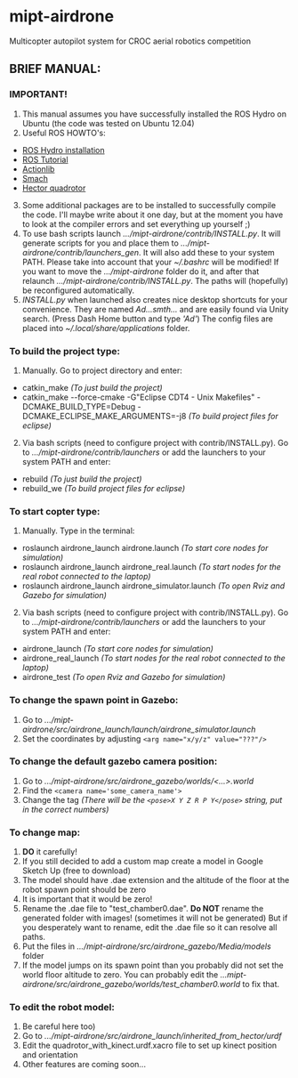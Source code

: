 mipt-airdrone
=============

Multicopter autopilot system for CROC aerial robotics competition

## BRIEF MANUAL:
### IMPORTANT!
1. This manual assumes you have successfully installed the ROS Hydro on Ubuntu (the code was tested on Ubuntu 12.04)
2. Useful ROS HOWTO's: 
  - [ROS Hydro installation](http://wiki.ros.org/hydro/Installation/Ubuntu "Read this to install ROS on your system")
  - [ROS Tutorial](http://wiki.ros.org/ROS/Tutorials "This is a brief ROS tutorial. Helps to understand basic ROS concepts")
  - [Actionlib](http://wiki.ros.org/actionlib "Look into the actionlib tutorials if you want to deal with the code")
  - [Smach](http://wiki.ros.org/smach/Tutorials "The state mashine library that controls the drone's behavior")
  - [Hector quadrotor](http://wiki.ros.org/hector_quadrotor "We use this project for simulation")
3. Some additional packages are to be installed to successfully compile the code. I'll maybe write about it one day, but at the moment you have to look at the compiler errors and set everything up yourself ;)
4. To use bash scripts launch *.../mipt-airdrone/contrib/INSTALL.py*. It will generate scripts for you and place them to *.../mipt-airdrone/contrib/launchers_gen*. It will also add these to your system PATH. Please take into account that your *~/.bashrc* will be modified! If you want to move the *.../mipt-airdrone* folder do it, and after that relaunch *.../mipt-airdrone/contrib/INSTALL.py*. The paths will (hopefully) be reconfigured automatically.
5. *INSTALL.py* when launched also creates nice desktop shortcuts for your convenience. They are named *Ad...smth...* and are easily found via Unity search. (Press Dash Home button and type *'Ad'*) The config files are placed into *~/.local/share/applications* folder.

### To build the project type:
1. Manually. Go to project directory and enter:
  - catkin_make                                          *(To just build the project)*
  - catkin_make --force-cmake -G"Eclipse CDT4 - Unix Makefiles" -DCMAKE_BUILD_TYPE=Debug -DCMAKE_ECLIPSE_MAKE_ARGUMENTS=-j8 *(To build project files for eclipse)*

2. Via bash scripts (need to configure project with contrib/INSTALL.py). Go to *.../mipt-airdrone/contrib/launchers* or add the launchers to your system PATH and enter:
  - rebuild                                              *(To just build the project)*
  - rebuild_we                                           *(To build project files for eclipse)*

### To start copter type:
1. Manually. Type in the terminal:
  - roslaunch airdrone_launch airdrone.launch            *(To start core nodes for simulation)*
  - roslaunch airdrone_launch airdrone_real.launch       *(To start nodes for the real robot connected to the laptop)*
  - roslaunch airdrone_launch airdrone_simulator.launch  *(To open Rviz and Gazebo for simulation)*

2. Via bash scripts (need to configure project with contrib/INSTALL.py). Go to *.../mipt-airdrone/contrib/launchers* or add the launchers to your system PATH and enter:
  - airdrone_launch                                      *(To start core nodes for simulation)*
  - airdrone_real_launch                                 *(To start nodes for the real robot connected to the laptop)*
  - airdrone_test                                        *(To open Rviz and Gazebo for simulation)*

### To change the spawn point in Gazebo:
 1. Go to *.../mipt-airdrone/src/airdrone_launch/launch/airdrone_simulator.launch*
 2. Set the coordinates by adjusting `<arg name="x/y/z" value="???"/>`

### To change the default gazebo camera position:
 1. Go to *.../mipt-airdrone/src/airdrone_gazebo/worlds/<...>.world*
 2. Find the `<camera name='some_camera_name'>`
 3. Change the <pose> tag 				*(There will be the `<pose>X Y Z R P Y</pose>` string, put in the correct numbers)*

### To change map:
 1. **DO** it carefully!
 2. If you still decided to add a custom map create a model in Google Sketch Up (free to download)
 3. The model should have .dae extension and the altitude of the floor at the robot spawn point should be zero
 4. It is important that it would be zero!
 5. Rename the .dae file to "test_chamber0.dae". **Do NOT** rename the generated folder with images! (sometimes it will not be generated) But if you desperately want to rename, edit the .dae file so it can resolve all paths.
 6. Put the files in *.../mipt-airdrone/src/airdrone_gazebo/Media/models* folder
 7. If the model jumps on its spawn point than you probably did not set the world floor altitude to zero. You can probably edit the *...mipt-airdrone/src/airdrone_gazebo/worlds/test_chamber0.world* to fix that.

### To edit the robot model:
 1. Be careful here too)
 2. Go to *.../mipt-airdrone/src/airdrone_launch/inherited_from_hector/urdf*
 3. Edit the quadrotor_with_kinect.urdf.xacro file to set up kinect position and orientation
 4. Other features are coming soon...


